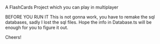 A FlashCards Project which you can play in multiplayer

BEFORE YOU RUN IT
This is not gonna work, you have to remake the sql databases, sadly I lost the sql files.
Hope the info in Database.ts will be enough for you to figure it out.

Cheers!
